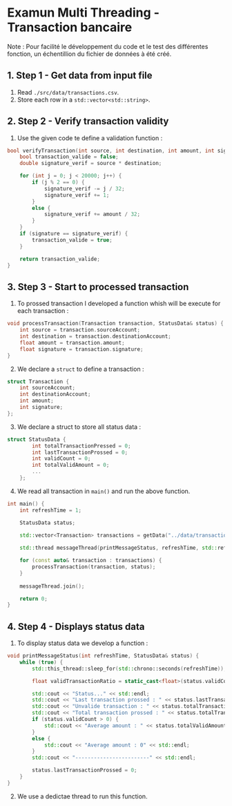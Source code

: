 # Examun Multi Threading - Transaction bancaire

Note : Pour facilité le développement du code et le test des différentes fonction, un échentillion du fichier de données à été créé.

## 1. Step 1 - Get data from input file

1. Read `./src/data/transactions.csv`.
2. Store each row in a `std::vector<std::string>`.

## 2. Step 2 - Verify transaction validity

1. Use the given code te define a validation function :
```c++
bool verifyTransaction(int source, int destination, int amount, int signature) {
    bool transaction_valide = false;
    double signature_verif = source * destination;

    for (int j = 0; j < 20000; j++) {
        if (j % 2 == 0) {
            signature_verif -= j / 32;
            signature_verif += 1;
        }
        else {
            signature_verif += amount / 32;
        }
    }
    if (signature == signature_verif) {
        transaction_valide = true;
    }

    return transaction_valide;
}
```

## 3. Step 3 - Start to processed transaction

1. To prossed transaction I developed a function whish will be execute for each transaction :
```c++
void processTransaction(Transaction transaction, StatusData& status) {
    int source = transaction.sourceAccount;
    int destination = transaction.destinationAccount;
    float amount = transaction.amount;
    float signature = transaction.signature;
}
```

2. We declare a `struct` to define a transaction :
```c++
struct Transaction {
    int sourceAccount;
    int destinationAccount;
    int amount;
    int signature;
};
```
3. We declare a struct to store all status data :
```c++
struct StatusData {
        int totalTransactionPressed = 0;
        int lastTransactionProssed = 0;
        int validCount = 0;
        int totalValidAmount = 0;
        ...
    };
```

4. We read all transaction in `main()` and run the above function.
```c++
int main() {
    int refreshTime = 1;

    StatusData status;
    
    std::vector<Transaction> transactions = getData("../data/transactions.csv");

    std::thread messageThread(printMessageStatus, refreshTime, std::ref(status));

    for (const auto& transaction : transactions) {
        processTransaction(transaction, status);
    }
    
    messageThread.join();

    return 0;
}
```

## 4. Step 4 - Displays status data

1. To display status data we develop a function :
```c++
void printMessageStatus(int refreshTime, StatusData& status) {
    while (true) {
        std::this_thread::sleep_for(std::chrono::seconds(refreshTime));

        float validTransactionRatio = static_cast<float>(status.validCount) / status.totalTransactionPressed;

        std::cout << "Status..." << std::endl;
        std::cout << "Last transaction prossed : " << status.lastTransactionProssed << std::endl;
        std::cout << "Unvalide transaction : " << status.totalTransactionPressed - status.validCount << " / " << status.totalTransactionPressed << " = "  << validTransactionRatio << "%" <<std::endl;
        std::cout << "Total transaction prossed : " << status.totalTransactionPressed << std::endl;
        if (status.validCount > 0) {
            std::cout << "Average amount : " << status.totalValidAmount / status.validCount << std::endl;
        }
        else {
            std::cout << "Average amount : 0" << std::endl;
        }
        std::cout << "------------------------" << std::endl;

        status.lastTransactionProssed = 0;
    }
}
```

2. We use a dedictae thread to run this function.
